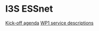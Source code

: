 # I3S ESSnet

[Kick-off agenda](ko-meeting/agenda.md)
[WP1 service descriptions](ko-meeting/wp1/service-descriptions.md)